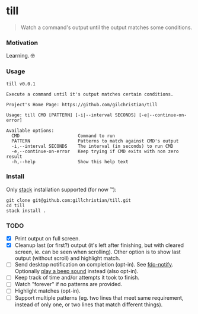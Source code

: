 # till

> Watch a command's output until the output matches some conditions.

### Motivation

Learning. :nerd_face:

### Usage

```
till v0.0.1

Execute a command until it's output matches certain conditions.

Project's Home Page: https://github.com/gilchristian/till

Usage: till CMD [PATTERN] [-i|--interval SECONDS] [-e|--continue-on-error]

Available options:
  CMD                      Command to run
  PATTERN                  Patterns to match against CMD's output
  -i,--interval SECONDS    The interval (in seconds) to run CMD
  -e,--continue-on-error   Keep trying if CMD exits with non zero result
  -h,--help                Show this help text
```

### Install

Only [stack](https://www.haskellstack.org/) installation supported (for now :tm:):

```
git clone git@github.com:gillchristian/till.git
cd till
stack install .
```

### TODO

- [x] Print output on full screen.
- [x] Cleanup last (or first?) output (it's left after finishing, but with cleared screen, ie. can be seen when scrolling). Other option is to show last output (without scroll) and highlight match.
- [ ] Send desktop notification on completion (opt-in). See [fdo-notify](https://hackage.haskell.org/package/fdo-notify). Optionally [play a beep sound](http://hackage.haskell.org/package/honk-1.3.0.0/docs/Sound-Honk.html) instead (also opt-in).
- [ ] Keep track of time and/or attempts it took to finish.
- [ ] Watch "forever" if no patterns are provided.
- [ ] Highlight matches (opt-in).
- [ ] Support multiple patterns (eg. two lines that meet same requirement, instead of only one, or two lines that match different things).

